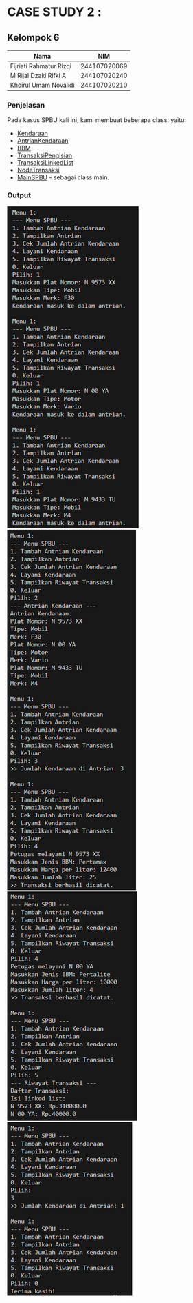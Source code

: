 # CASE STUDY 2 :
## Kelompok 6
**Nama** | **NIM**
---------|---------
Fijriati Rahmatur Rizqi | 244107020069
M Rijal Dzaki Rifki A | 244107020240
Khoirul Umam Novalidi | 244107020210

### Penjelasan

Pada kasus SPBU kali ini, kami membuat beberapa class. yaitu:
- [Kendaraan](Kendaraan.java)
- [AntrianKendaraan](AntrianKendaraan.java)
- [BBM](BBM.java)
- [TransaksiPengisian](TransaksiPengisian.java)
- [TransaksiLinkedList](TransaksiLinkedList.java)
- [NodeTransaksi](NodeTransaksi.java)
- [MainSPBU](mainSPBU.java) - sebagai class main.


### Output

![Screenshoot](img/1.png)
![Screenshoot](img/2.png)
![Screenshoot](img/3.png)
![Screenshoot](img/4.png)
